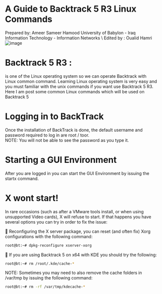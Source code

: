 # A Guide to Backtrack 5 R3 Linux Commands 
Prepared by: Ameer Sameer Hamood University of Babylon - Iraq Information Technology - Information Networks \ Edited by : Oualid Hamri
![image](https://user-images.githubusercontent.com/94682505/166089277-6095c862-a38d-4cbf-8083-2e20b4a8e92d.png)
# Backtrack 5 R3 : 
is one of the Linux operating system so we can operate Backtrack  with  Linux  common  command.  Learning  Linux  operating system is very easy and you must familiar with the unix commands if you want  use  Backtrack  5  R3.  Here  I  am  post  some  common  Linux commands which will be used on Backtrack 5
# Logging in to BackTrack
Once  the installation  of  BackTrack is  done, the  default username  and password required to log in are root / toor.  
NOTE: You will not be able to see the password as you type it.
# Starting a GUI Environment 
After you are logged in you can start the GUI Environment by issuing the startx command.
# X wont start!
In rare occasions (such as after a VMware tools install, or when using unsupported Video cards), X will refuse to start. If that happens you have several options you can try in order to fix the issue:

 Reconfiguring the X server package, you can reset (and often fix) Xorg configurations with the following command:
```bash
root@bt:~# dpkg-reconfigure xserver-xorg
```
 If you are using Backtrack 5 on x64 with KDE you should try the following: 
```bash
root@bt:~# rm /root/.kde/cache-*
```
NOTE: Sometimes you may need to also remove the cache folders in /var/tmp by issuing the following command: 
```bash
root@bt:~# rm -rf /var/tmp/kdecache-*
```

